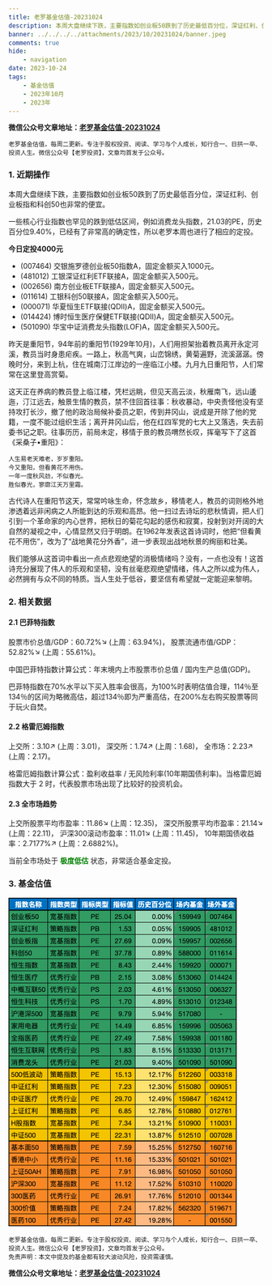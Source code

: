 ```yaml
---
title: 老罗基金估值-20231024
description: 本周大盘继续下跌，主要指数如创业板50跌到了历史最低百分位，深证红利、创业板指和科创50也非常的便宜。一些核心行业指数也罕见的跌到低估区间，例如消费龙头指数，21.03的PE，历史百分位9.40%，已经有了非常高的确定性，所以老罗本周也进行了相应的定投。今日定投4000元：(007464) 交银施罗德创业板50指数A，固定金额买入1000元。
banner: ../../../../attachments/2023/10/20231024/banner.jpeg
comments: true
hide:
    - navigation
date: 2023-10-24
tags:
    - 基金估值
    - 2023年10月
    - 2023年
---
```


__微信公众号文章地址：[老罗基金估值-20231024](https://mp.weixin.qq.com/s/d9ew2cGOPtfs1xtfsQ8ncQ)__

```
老罗基金估值，每周二更新。专注于股权投资、阅读、学习与个人成长，知行合一、日拱一卒、投资人生。微信公众号【老罗投资】，文章均首发于公众号。
```

### 1. 近期操作

本周大盘继续下跌，主要指数如创业板50跌到了历史最低百分位，深证红利、创业板指和科创50也非常的便宜。

一些核心行业指数也罕见的跌到低估区间，例如消费龙头指数，21.03的PE，历史百分位9.40%，已经有了非常高的确定性，所以老罗本周也进行了相应的定投。

**今日定投4000元**

+ (007464) 交银施罗德创业板50指数A，固定金额买入1000元。
+ (481012) 工银深证红利ETF联接A，固定金额买入500元。
+ (002656) 南方创业板ETF联接A，固定金额买入500元。
+ (011614) 工银科创50联接A，固定金额买入500元。
+ (000071) 华夏恒生ETF联接(QDII)A，固定金额买入500元。
+ (014424) 博时恒生医疗保健ETF联接(QDII)A，固定金额买入500元。
+ (501090) 华宝中证消费龙头指数(LOF)A，固定金额买入500元。

昨天是重阳节，94年前的重阳节(1929年10月)，人们用担架抬着教员离开永定河溪，教员当时身患疟疾。一路上，秋高气爽，山峦锦绣，黄菊遍野，流溪潺潺。傍晚时分，来到上杭，住在城南汀江岸边的一座临江小楼。九月九日重阳节，人们常常在这里登高赏菊。

这天正在养病的教员登上临江楼，凭栏远眺，但见天高云淡，秋雁南飞，远山逶迤，汀江远去，触景生情的教员，禁不住回首往事：秋收暴动，中央责怪他没有坚持攻打长沙，撤了他的政治局候补委员之职，传到井冈山，说成是开除了他的党籍，一度不能过组织生活；离开井冈山后，他在红四军党的七大上又落选，失去前委书记之职。往事历历，前局未定，移情于景的教员喟然长叹，挥毫写下了这首《采桑子•重阳》：

```
人生易老天难老，岁岁重阳。
今又重阳，但看黄花不用伤。
一年一度秋风劲，不似春光。
胜似春光，寥廓江天万里霜。
```

古代诗人在重阳节这天，常常吟咏生命，怀念故乡，移情老人，教员的词则格外地渗透着远非闲病之人所能到达的乐观和高昂。他一扫过去诗坛的悲秋情调，把人们引到一个革命家的内心世界，把秋日的菊花勾起的感伤和寂寞，投射到对开阔的大自然的凝视之中，心情显然又归于明朗。在1962年发表这首诗词时，他把“但看黄花不用伤”，改为了“战地黄花分外香”，进一步表现出战地秋景的绚丽和壮美。

我们能够从这首词中看出一点点悲观绝望的消极情绪吗？没有，一点也没有！这首诗充分展现了伟人的乐观和坚韧，没有丝毫悲观绝望情绪，伟人之所以成为伟人，必然拥有与众不同的特质。当人生处于低谷，要坚信有希望就一定能迎来黎明。

### 2. 相关数据

#### 2.1 巴菲特指数

股票市价总值/GDP：60.72%<span class="green">↘</span> (上周：63.94%)，
股票流通市值/GDP：52.82%<span class="green">↘</span> (上周：55.61%)。

中国巴菲特指数计算公式：年末境内上市股票市价总值 / 国内生产总值(GDP)。

巴菲特指数在70%水平以下买入胜率会很高，为100%时表明估值合理，114％至134％的区间为略微高估，超过134％即为严重高估，在200%左右购买股票等同于玩火自焚。

#### 2.2 格雷厄姆指数

上交所：3.10<span class="red">↗</span> (上周：3.01)，
深交所：1.74<span class="red">↗</span> (上周：1.68)，
全市场：2.23<span class="red">↗</span> (上周：2.17)。

格雷厄姆指数计算公式：盈利收益率 / 无风险利率(10年期国债利率)。当格雷厄姆指数大于 2 时，代表股票市场出现了比较好的投资机会。

#### 2.3 全市场趋势

上交所股票平均市盈率：11.86<span class="green">↘</span> (上周：12.35)，
深交所股票平均市盈率：21.14<span class="green">↘</span> (上周：22.11)，
沪深300滚动市盈率：11.01<span class="green">↘</span> (上周：11.45)，
10年期国债收益率：2.7177%<span class="red">↗</span> (上周：2.6882%)。

当前全市场处于 <strong style="color:green;">极度低估</strong> 状态，非常适合基金定投。

### 3. 基金估值

![低估值指数基金(当前估值便宜适合定投)](../../../attachments/2023/10/20231024/1.png)

```
老罗基金估值，每周二更新。专注于股权投资、阅读、学习与个人成长，知行合一、日拱一卒、投资人生。微信公众号【老罗投资】，文章均首发于公众号。
免责声明：本文中提及的基金都有较大波动风险，投资需谨慎。
```

__微信公众号文章地址：[老罗基金估值-20231024](https://mp.weixin.qq.com/s/d9ew2cGOPtfs1xtfsQ8ncQ)__